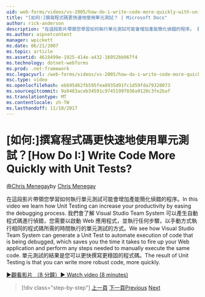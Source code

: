 ```yaml
---
uid: web-forms/videos/vs-2005/how-do-i-write-code-more-quickly-with-unit-tests
title: "[如何:]撰寫程式碼更快速地使用單元測試？ | Microsoft Docs"
author: rick-anderson
description: "在這段影片帶領您學習如何執行單元測試可能會增加產能簡化偵錯的程序。 我們會了解 Visual Studio Team System 可以如何產生 U..."
ms.author: aspnetcontent
manager: wpickett
ms.date: 06/21/2007
ms.topic: article
ms.assetid: 4618499e-1925-414e-a432-16952bb967f4
ms.technology: dotnet-webforms
ms.prod: .net-framework
msc.legacyurl: /web-forms/videos/vs-2005/how-do-i-write-code-more-quickly-with-unit-tests
msc.type: video
ms.openlocfilehash: eb695d62fb595fea8935d91fc1d59fda79320073
ms.sourcegitcommit: 9a9483aceb34591c97451997036a9120c3fe2baf
ms.translationtype: MT
ms.contentlocale: zh-TW
ms.lasthandoff: 11/10/2017
---
```

<a name="how-do-i-write-code-more-quickly-with-unit-tests"></a><span data-ttu-id="6b47e-105">[如何:]撰寫程式碼更快速地使用單元測試？</span><span class="sxs-lookup"><span data-stu-id="6b47e-105">[How Do I:] Write Code More Quickly with Unit Tests?</span></span>
====================
<span data-ttu-id="6b47e-106">由[Chris Menegay](https://twitter.com/CMenegay)</span><span class="sxs-lookup"><span data-stu-id="6b47e-106">by [Chris Menegay](https://twitter.com/CMenegay)</span></span>

<span data-ttu-id="6b47e-107">在這段影片帶領您學習如何執行單元測試可能會增加產能簡化偵錯的程序。</span><span class="sxs-lookup"><span data-stu-id="6b47e-107">In this video we learn how Unit Testing can increase your productivity by easing the debugging process.</span></span> <span data-ttu-id="6b47e-108">我們會了解 Visual Studio Team System 可以產生自動程式碼進行偵錯，您需要以啟動 Web 應用程式，並執行任何步驟，以手動方式執行相同的程式碼所需的時間執行的單元測試的方式。</span><span class="sxs-lookup"><span data-stu-id="6b47e-108">We see how Visual Studio Team System can generate a Unit Test to automate execution of code that is being debugged, which saves you the time it takes to fire up your Web application and perform any steps needed to manually execute the same code.</span></span> <span data-ttu-id="6b47e-109">單元測試的結果是您可以更快撰寫更穩固的程式碼。</span><span class="sxs-lookup"><span data-stu-id="6b47e-109">The result of Unit Testing is that you can write more robust code, more quickly.</span></span>

[<span data-ttu-id="6b47e-110">&#9654;觀看影片 （8 分鐘）</span><span class="sxs-lookup"><span data-stu-id="6b47e-110">&#9654; Watch video (8 minutes)</span></span>](https://channel9.msdn.com/Blogs/ASP-NET-Site-Videos/how-do-i-write-code-more-quickly-with-unit-tests)

>[!div class="step-by-step"]
<span data-ttu-id="6b47e-111">[上一頁](how-do-i-create-my-own-bug-work-item.md)
[下一頁](how-do-i-practice-test-driven-development.md)</span><span class="sxs-lookup"><span data-stu-id="6b47e-111">[Previous](how-do-i-create-my-own-bug-work-item.md)
[Next](how-do-i-practice-test-driven-development.md)</span></span>
